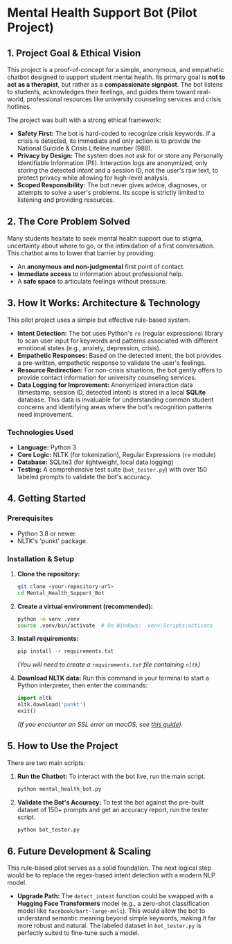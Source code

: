 # Mental Health Support Bot (Pilot Project)

## 1. Project Goal & Ethical Vision

This project is a proof-of-concept for a simple, anonymous, and empathetic chatbot designed to support student mental health. Its primary goal is **not to act as a therapist**, but rather as a **compassionate signpost**. The bot listens to students, acknowledges their feelings, and guides them toward real-world, professional resources like university counseling services and crisis hotlines.

The project was built with a strong ethical framework:
- **Safety First:** The bot is hard-coded to recognize crisis keywords. If a crisis is detected, its immediate and only action is to provide the National Suicide & Crisis Lifeline number (988).
- **Privacy by Design:** The system does not ask for or store any Personally Identifiable Information (PII). Interaction logs are anonymized, only storing the detected *intent* and a session ID, not the user's raw text, to protect privacy while allowing for high-level analysis.
- **Scoped Responsibility:** The bot never gives advice, diagnoses, or attempts to solve a user's problems. Its scope is strictly limited to listening and providing resources.

## 2. The Core Problem Solved

Many students hesitate to seek mental health support due to stigma, uncertainty about where to go, or the intimidation of a first conversation. This chatbot aims to lower that barrier by providing:
- An **anonymous and non-judgmental** first point of contact.
- **Immediate access** to information about professional help.
- A **safe space** to articulate feelings without pressure.

## 3. How It Works: Architecture & Technology

This pilot project uses a simple but effective rule-based system.

- **Intent Detection:** The bot uses Python's `re` (regular expressions) library to scan user input for keywords and patterns associated with different emotional states (e.g., anxiety, depression, crisis).
- **Empathetic Responses:** Based on the detected intent, the bot provides a pre-written, empathetic response to validate the user's feelings.
- **Resource Redirection:** For non-crisis situations, the bot gently offers to provide contact information for university counseling services.
- **Data Logging for Improvement:** Anonymized interaction data (timestamp, session ID, detected intent) is stored in a local **SQLite** database. This data is invaluable for understanding common student concerns and identifying areas where the bot's recognition patterns need improvement.

### Technologies Used
- **Language:** Python 3
- **Core Logic:** NLTK (for tokenization), Regular Expressions (`re` module)
- **Database:** SQLite3 (for lightweight, local data logging)
- **Testing:** A comprehensive test suite (`bot_tester.py`) with over 150 labeled prompts to validate the bot's accuracy.

## 4. Getting Started

### Prerequisites
- Python 3.8 or newer.
- NLTK's 'punkt' package.

### Installation & Setup

1.  **Clone the repository:**
    ```bash
    git clone <your-repository-url>
    cd Mental_Health_Support_Bot
    ```

2.  **Create a virtual environment (recommended):**
    ```bash
    python -m venv .venv
    source .venv/bin/activate  # On Windows: .venv\Scripts\activate
    ```

3.  **Install requirements:**
    ```bash
    pip install -r requirements.txt
    ```
    *(You will need to create a `requirements.txt` file containing `nltk`)*

4.  **Download NLTK data:**
    Run this command in your terminal to start a Python interpreter, then enter the commands:
    ```python
    import nltk
    nltk.download('punkt')
    exit()
    ```
    *(If you encounter an SSL error on macOS, see [this guide](https://stackoverflow.com/questions/38916452/nltk-download-ssl-certificate-verify-failed)).*

## 5. How to Use the Project

There are two main scripts:

1.  **Run the Chatbot:**
    To interact with the bot live, run the main script.
    ```bash
    python mental_health_bot.py
    ```

2.  **Validate the Bot's Accuracy:**
    To test the bot against the pre-built dataset of 150+ prompts and get an accuracy report, run the tester script.
    ```bash
    python bot_tester.py
    ```

## 6. Future Development & Scaling

This rule-based pilot serves as a solid foundation. The next logical step would be to replace the regex-based intent detection with a modern NLP model.

- **Upgrade Path:** The `detect_intent` function could be swapped with a **Hugging Face Transformers** model (e.g., a zero-shot classification model like `facebook/bart-large-mnli`). This would allow the bot to understand semantic meaning beyond simple keywords, making it far more robust and natural. The labeled dataset in `bot_tester.py` is perfectly suited to fine-tune such a model.